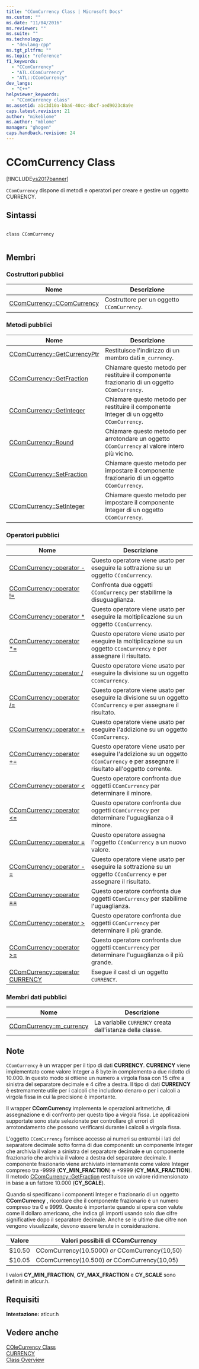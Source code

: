 ```yaml
---
title: "CComCurrency Class | Microsoft Docs"
ms.custom: ""
ms.date: "11/04/2016"
ms.reviewer: ""
ms.suite: ""
ms.technology: 
  - "devlang-cpp"
ms.tgt_pltfrm: ""
ms.topic: "reference"
f1_keywords: 
  - "CComCurrency"
  - "ATL.CComCurrency"
  - "ATL::CComCurrency"
dev_langs: 
  - "C++"
helpviewer_keywords: 
  - "CComCurrency class"
ms.assetid: a1c3d10a-bba6-40cc-8bcf-aed9023c8a9e
caps.latest.revision: 21
author: "mikeblome"
ms.author: "mblome"
manager: "ghogen"
caps.handback.revision: 24
---
```

# CComCurrency Class
[!INCLUDE[vs2017banner](../../assembler/inline/includes/vs2017banner.md)]

`CComCurrency` dispone di metodi e operatori per creare e gestire un oggetto CURRENCY.  
  
## Sintassi  
  
```  
  
class CComCurrency  
  
```  
  
## Membri  
  
### Costruttori pubblici  
  
|Nome|Descrizione|  
|----------|-----------------|  
|[CComCurrency::CComCurrency](../Topic/CComCurrency::CComCurrency.md)|Costruttore per un oggetto `CComCurrency`.|  
  
### Metodi pubblici  
  
|Nome|Descrizione|  
|----------|-----------------|  
|[CComCurrency::GetCurrencyPtr](../Topic/CComCurrency::GetCurrencyPtr.md)|Restituisce l'indirizzo di un membro dati `m_currency`.|  
|[CComCurrency::GetFraction](../Topic/CComCurrency::GetFraction.md)|Chiamare questo metodo per restituire il componente frazionario di un oggetto `CComCurrency`.|  
|[CComCurrency::GetInteger](../Topic/CComCurrency::GetInteger.md)|Chiamare questo metodo per restituire il componente Integer di un oggetto `CComCurrency`.|  
|[CComCurrency::Round](../Topic/CComCurrency::Round.md)|Chiamare questo metodo per arrotondare un oggetto `CComCurrency` al valore intero più vicino.|  
|[CComCurrency::SetFraction](../Topic/CComCurrency::SetFraction.md)|Chiamare questo metodo per impostare il componente frazionario di un oggetto `CComCurrency`.|  
|[CComCurrency::SetInteger](../Topic/CComCurrency::SetInteger.md)|Chiamare questo metodo per impostare il componente Integer di un oggetto `CComCurrency`.|  
  
### Operatori pubblici  
  
|Nome|Descrizione|  
|----------|-----------------|  
|[CComCurrency::operator \-](../Topic/CComCurrency::operator%20-2.md)|Questo operatore viene usato per eseguire la sottrazione su un oggetto `CComCurrency`.|  
|[CComCurrency::operator \!\=](../Topic/CComCurrency::operator%20!=.md)|Confronta due oggetti `CComCurrency` per stabilirne la disuguaglianza.|  
|[CComCurrency::operator \*](../Topic/CComCurrency::operator%20*.md)|Questo operatore viene usato per eseguire la moltiplicazione su un oggetto `CComCurrency`.|  
|[CComCurrency::operator \*\=](../Topic/CComCurrency::operator%20*=.md)|Questo operatore viene usato per eseguire la moltiplicazione su un oggetto `CComCurrency` e per assegnare il risultato.|  
|[CComCurrency::operator \/](../Topic/CComCurrency::operator%20-1.md)|Questo operatore viene usato per eseguire la divisione su un oggetto `CComCurrency`.|  
|[CComCurrency::operator \/\=](../Topic/CComCurrency::operator%20-=2.md)|Questo operatore viene usato per eseguire la divisione su un oggetto `CComCurrency` e per assegnare il risultato.|  
|[CComCurrency::operator \+](../Topic/CComCurrency::operator%20+.md)|Questo operatore viene usato per eseguire l'addizione su un oggetto `CComCurrency`.|  
|[CComCurrency::operator \+\=](../Topic/CComCurrency::operator%20+=.md)|Questo operatore viene usato per eseguire l'addizione su un oggetto `CComCurrency` e per assegnare il risultato all'oggetto corrente.|  
|[CComCurrency::operator \<](../Topic/CComCurrency::operator%20%3C.md)|Questo operatore confronta due oggetti `CComCurrency` per determinare il minore.|  
|[CComCurrency::operator \<\=](../Topic/CComCurrency::operator%20%3C=.md)|Questo operatore confronta due oggetti `CComCurrency` per determinare l'uguaglianza o il minore.|  
|[CComCurrency::operator \=](../Topic/CComCurrency::operator%20=.md)|Questo operatore assegna l'oggetto `CComCurrency` a un nuovo valore.|  
|[CComCurrency::operator \-\=](../Topic/CComCurrency::operator%20-=1.md)|Questo operatore viene usato per eseguire la sottrazione su un oggetto `CComCurrency` e per assegnare il risultato.|  
|[CComCurrency::operator \=\=](../Topic/CComCurrency::operator%20==.md)|Questo operatore confronta due oggetti `CComCurrency` per stabilirne l'uguaglianza.|  
|[CComCurrency::operator \>](../Topic/CComCurrency::operator%20%3E.md)|Questo operatore confronta due oggetti `CComCurrency` per determinare il più grande.|  
|[CComCurrency::operator \>\=](../Topic/CComCurrency::operator%20%3E=.md)|Questo operatore confronta due oggetti `CComCurrency` per determinare l'uguaglianza o il più grande.|  
|[CComCurrency::operator CURRENCY](../Topic/CComCurrency::operator%20CURRENCY.md)|Esegue il cast di un oggetto `CURRENCY`.|  
  
### Membri dati pubblici  
  
|Nome|Descrizione|  
|----------|-----------------|  
|[CComCurrency::m\_currency](../Topic/CComCurrency::m_currency.md)|La variabile `CURRENCY` creata dall'istanza della classe.|  
  
## Note  
 `CComCurrency` è un wrapper per il tipo di dati **CURRENCY**.  **CURRENCY** viene implementato come valore Integer a 8 byte in complemento a due ridotto di 10.000.  In questo modo si ottiene un numero a virgola fissa con 15 cifre a sinistra del separatore decimale e 4 cifre a destra.  Il tipo di dati **CURRENCY** è estremamente utile per i calcoli che includono denaro o per i calcoli a virgola fissa in cui la precisione è importante.  
  
 Il wrapper **CComCurrency** implementa le operazioni aritmetiche, di assegnazione e di confronto per questo tipo a virgola fissa.  Le applicazioni supportate sono state selezionate per controllare gli errori di arrotondamento che possono verificarsi durante i calcoli a virgola fissa.  
  
 L'oggetto `CComCurrency` fornisce accesso ai numeri su entrambi i lati del separatore decimale sotto forma di due componenti: un componente Integer che archivia il valore a sinistra del separatore decimale e un componente frazionario che archivia il valore a destra del separatore decimale.  Il componente frazionario viene archiviato internamente come valore Integer compreso tra \-9999 \(**CY\_MIN\_FRACTION**\) e \+9999 \(**CY\_MAX\_FRACTION**\).  Il metodo [CComCurrency::GetFraction](../Topic/CComCurrency::GetFraction.md) restituisce un valore ridimensionato in base a un fattore 10.000 \(**CY\_SCALE**\).  
  
 Quando si specificano i componenti Integer e frazionario di un oggetto **CComCurrency** , ricordare che il componente frazionario è un numero compreso tra 0 e 9999.  Questo è importante quando si opera con valute come il dollaro americano, che indica gli importi usando solo due cifre significative dopo il separatore decimale.   Anche se le ultime due cifre non vengono visualizzate, devono essere tenute in considerazione.  
  
|Valore|Valori possibili di CComCurrency|  
|------------|--------------------------------------|  
|$10.50|CComCurrency\(10.5000\) *or* CComCurrency\(10,50\)|  
|$10.05|CComCurrency\(10.500\) *or* CComCurrency\(10,05\)|  
  
 I valori  **CY\_MIN\_FRACTION**, **CY\_MAX\_FRACTION** e  **CY\_SCALE** sono definiti in atlcur.h.  
  
## Requisiti  
 **Intestazione:** atlcur.h  
  
## Vedere anche  
 [COleCurrency Class](../../mfc/reference/colecurrency-class.md)   
 [CURRENCY](http://msdn.microsoft.com/it-it/5e81273c-7289-45c7-93c0-32c1553f708e)   
 [Class Overview](../../atl/atl-class-overview.md)